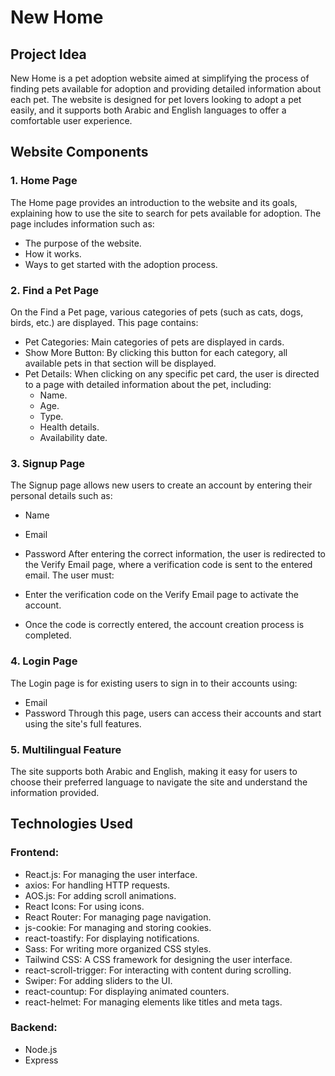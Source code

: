 # New Home

## Project Idea
New Home is a pet adoption website aimed at simplifying the process of finding pets available for adoption and providing detailed information about each pet. The website is designed for pet lovers looking to adopt a pet easily, and it supports both Arabic and English languages to offer a comfortable user experience.

## Website Components
### 1. Home Page
The Home page provides an introduction to the website and its goals, explaining how to use the site to search for pets available for adoption. The page includes information such as:

- The purpose of the website.
- How it works.
- Ways to get started with the adoption process.

### 2. Find a Pet Page
On the Find a Pet page, various categories of pets (such as cats, dogs, birds, etc.) are displayed. This page contains:

- Pet Categories: Main categories of pets are displayed in cards.
- Show More Button: By clicking this button for each category, all available pets in that section will be displayed.
- Pet Details: When clicking on any specific pet card, the user is directed to a page with detailed information about the pet, including:
  - Name.
  - Age.
  - Type.
  - Health details.
  - Availability date.

### 3. Signup Page
The Signup page allows new users to create an account by entering their personal details such as:

- Name
- Email
- Password
After entering the correct information, the user is redirected to the Verify Email page, where a verification code is sent to the entered email. The user must:

- Enter the verification code on the Verify Email page to activate the account.
- Once the code is correctly entered, the account creation process is completed.

### 4. Login Page
The Login page is for existing users to sign in to their accounts using:

- Email
- Password
Through this page, users can access their accounts and start using the site's full features.

### 5. Multilingual Feature
The site supports both Arabic and English, making it easy for users to choose their preferred language to navigate the site and understand the information provided.

## Technologies Used
### Frontend:
- React.js: For managing the user interface.
- axios: For handling HTTP requests.
- AOS.js: For adding scroll animations.
- React Icons: For using icons.
- React Router: For managing page navigation.
- js-cookie: For managing and storing cookies.
- react-toastify: For displaying notifications.
- Sass: For writing more organized CSS styles.
- Tailwind CSS: A CSS framework for designing the user interface.
- react-scroll-trigger: For interacting with content during scrolling.
- Swiper: For adding sliders to the UI.
- react-countup: For displaying animated counters.
- react-helmet: For managing <head> elements like titles and meta tags.

### Backend:
- Node.js
- Express
